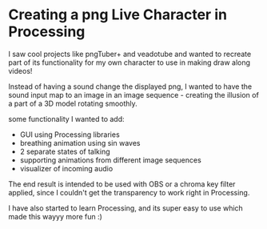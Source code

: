# Creating a png Live Character in Processing

I saw cool projects like pngTuber+ and veadotube and wanted to recreate part of its functionality for my own character to use in making draw along videos! 

Instead of having a sound change the displayed png, I wanted to have the sound input map to an image in an image sequence - creating the illusion of a part of a 3D model rotating smoothly.

some functionality I wanted to add:
- GUI using Processing libraries
- breathing animation using sin waves
- 2 separate states of talking
- supporting animations from different image sequences
- visualizer of incoming audio

The end result is intended to be used with OBS or a chroma key filter applied, since I couldn't get the transparency to work right in Processing.

I have also started to learn Processing, and its super easy to use which made this wayyy more fun :)

